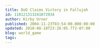 ```yaml
---
title: DoD Claims Victory in Fallujah
id: 110121313241072934
author: Kirby Urner
published: 2004-11-23T03:54:00.000-08:00
updated: 2010-08-18T23:26:05.772-07:00
blog: world_game
tags: 
---
```


